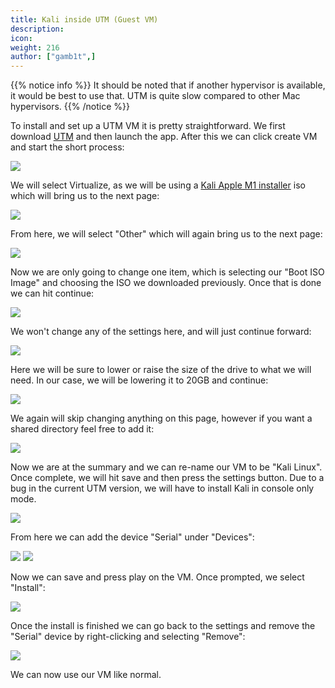 ```yaml
---
title: Kali inside UTM (Guest VM)
description:
icon:
weight: 216
author: ["gamb1t",]
---
```


{{% notice info %}}
It should be noted that if another hypervisor is available, it would be best to use that. UTM is quite slow compared to other Mac hypervisors.
{{% /notice %}}

To install and set up a UTM VM it is pretty straightforward. We first download [UTM](https://mac.getutm.app/) and then launch the app. After this we can click create VM and start the short process:

![](utm-setup-2.png)

We will select Virtualize, as we will be using a [Kali Apple M1 installer](/get-kali/#kali-installer-images) iso which will bring us to the next page:

![](utm-setup-3.png)

From here, we will select "Other" which will again bring us to the next page:

![](utm-setup-4.png)

Now we are only going to change one item, which is selecting our "Boot ISO Image" and choosing the ISO we downloaded previously. Once that is done we can hit continue:

![](utm-setup-5.png)

We won't change any of the settings here, and will just continue forward:

![](utm-setup-6.png)

Here we will be sure to lower or raise the size of the drive to what we will need. In our case, we will be lowering it to 20GB and continue:

![](utm-setup-7.png)

We again will skip changing anything on this page, however if you want a shared directory feel free to add it:

![](utm-setup-8.png)

Now we are at the summary and we can re-name our VM to be "Kali Linux". Once complete, we will hit save and then press the settings button. Due to a bug in the current UTM version, we will have to install Kali in console only mode.

![](utm-setup-9.png)

From here we can add the device "Serial" under "Devices":

![](utm-setup-10.png)
![](utm-setup-10.5.png)

Now we can save and press play on the VM. Once prompted, we select "Install":

![](utm-setup-11.png)

Once the install is finished we can go back to the settings and remove the "Serial" device by right-clicking and selecting "Remove":

![](utm-setup-12.png)

We can now use our VM like normal.